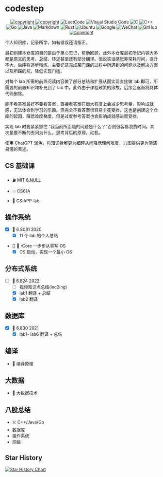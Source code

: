 # codestep

<div align='center' >

<a href="https://weijiew.github.io/"><img src="https://img.shields.io/badge/blog-weijiew-blueviolet?style=for-the-badge&logo=vercel&color=6c5ce7" alt="copyright"/></a>
<a href="mailto:jiewei314@gmail.com"><img src="https://img.shields.io/badge/email-jiewei314@gmail.com-blueviolet?style=for-the-badge&logo=google&color=fd79a8" alt="copyright"/></a>
![LeetCode](https://img.shields.io/badge/LeetCode-000000?style=for-the-badge&logo=LeetCode&logoColor=#d16c06)
![Visual Studio Code](https://img.shields.io/badge/Visual%20Studio%20Code-0078d7.svg?style=for-the-badge&logo=visual-studio-code&logoColor=white)
![C](https://img.shields.io/badge/c-%2300599C.svg?style=for-the-badge&logo=c&logoColor=white)
![C++](https://img.shields.io/badge/c++-%2300599C.svg?style=for-the-badge&logo=c%2B%2B&logoColor=white)
![Go](https://img.shields.io/badge/go-%2300ADD8.svg?style=for-the-badge&logo=go&logoColor=white)
![Java](https://img.shields.io/badge/java-%23ED8B00.svg?style=for-the-badge&logo=java&logoColor=white)
![Markdown](https://img.shields.io/badge/markdown-%23000000.svg?style=for-the-badge&logo=markdown&logoColor=white)
![Rust](https://img.shields.io/badge/rust-%23000000.svg?style=for-the-badge&logo=rust&logoColor=white)
![Ubuntu](https://img.shields.io/badge/Ubuntu-E95420?style=for-the-badge&logo=ubuntu&logoColor=white)
![Google](https://img.shields.io/badge/google-4285F4?style=for-the-badge&logo=google&logoColor=white)
![WeChat](https://img.shields.io/badge/WeChat-07C160?style=for-the-badge&logo=wechat&logoColor=white)
![GitHub](https://img.shields.io/badge/github-%23121011.svg?style=for-the-badge&logo=github&logoColor=white)
<a href="License: CC BY-SA 4.0"><img src="https://img.shields.io/github/license/weijiew/codestep?color=265ca2&labelColor=212c42)](http://creativecommons.org/licenses/by-sa/4.0/" alt="copyright"/></a>

</div>



个人知识库，记录所学，如有错误还请指正。

最初创建本仓库的目的是由于担心忘记，帮助回顾，此外本仓库最初所记内容大多都是原文的思考、总结、转述甚至还有部分翻译。但说实话感觉非常耗时间，提升不大，后序将逐步精炼，主要记录完成某门课的过程中所遇到的问题以及解决方案以及所踩的坑，降低实现门槛。

对每个 lab 所需的前置阅读内容做了部分总结和扩展从而实现直接做 lab 即可，所需要的前置知识均补充到了 lab 中。此外由于课程政策的缘故，后序会逐渐将具体代码删除。

能不看答案最好不要看答案，直接看答案在很大程度上会减少思考量，影响成就感，无法体会到学习的乐趣。但完全不看答案很容易卡死受挫，这也是创建这个仓库的起因，降低难度梯度，但是过度参考答案也会影响成就感进而受挫。

实现 lab 时要紧紧抓住 “我当前所面临的问题是什么？”否则很容易浪费时间。其次是要不断的去问为什么，思考背后的原理，动机。

使用 ChatGPT 润色，将知识拆解更为细碎从而降低理解难度，力图提供更为简洁易懂的表述。

## CS 基础课

- ⛽ MIT 6.NULL 

- 💥 CS61A 

- 🥞 CS:APP-lab

## 操作系统

- [x] 🦄 6.S081 2020
  - [x] 11 个 lab 的个人总结

- [] 🌅 rCore 一步步从零写 OS
  - [x] OS 启动，实现一个最小 OS 

## 分布式系统

- [ ] 🎉 6.824 2022
  - [ ] 视频知识点总结(lec2ing)
  - [x] lab1 翻译 + 总结
  - [x] lab2 翻译

## 数据库

- [x] 🎡 6.830 2021
  - [x] lab1- lab6 翻译 + 总结

## 编译

- 🐉 编译原理 

## 大数据

- 🐘 大数据技术

## 八股总结

- ☠️ C++/Java/Go
- 数据库
- 操作系统
- 网络

## Star History

[![Star History Chart](https://api.star-history.com/svg?repos=weijiew/codestep&type=Date)](https://star-history.com/#weijiew/codestep&Date)
